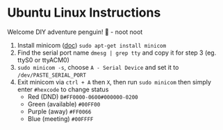 # Ubuntu Linux Instructions
Welcome DIY adventure penguin! 🐧 - noot noot
1. Install minicom ([doc](https://help.ubuntu.com/community/Minicom)) `sudo apt-get install minicom`
2. Find the serial port name `dmesg | grep tty` and copy it for step 3 (eg. ttyS0 or ttyACM0)
3. `sudo minicom -s`, choose `A - Serial Device` and set it to `/dev/PASTE_SERIAL_PORT`
4. Exit minicom via `ctrl + A` then `X`, then run `sudo minicom` then simply enter `#hexcode` to change status
    - Red (DND) `B#FF0000-0600#000000-0200`
    - Green (available) `#00FF00`
    - Purple (away) `#FF0066`
    - Blue (meeting) `#00FFFF`
